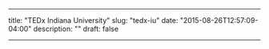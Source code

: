 ---

title: "TEDx Indiana University"
slug: "tedx-iu"
date: "2015-08-26T12:57:09-04:00"
description: ""
draft: false

---